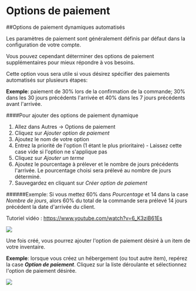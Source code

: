 # Options de paiement

##Options de paiement dynamiques automatisés 



Les paramètres de paiement sont généralement définis par défaut dans la configuration de votre compte.

Vous pouvez cependant déterminer des options de paiement supplémentaires pour mieux répondre à vos besoins.

Cette option vous sera utile si vous désirez spécifier des paiements automatisés sur plusieurs étapes:

**Exemple**: paiement de 30% lors de la confirmation de la commande; 30% dans les 30 jours précédents l'arrivée et 40% dans les 7 jours précédents avant l'arrivée.


####Pour ajouter des options de paiement dynamique
1. Allez dans Autres → Options de paiement
2. Cliquez sur *Ajouter option de paiement*
3. Ajoutez le nom de votre option
4. Entrez la priorité de l'option (1 étant le plus prioritaire) - Laissez cette case vide si l'option ne s'applique pas
5. Cliquez sur *Ajouter un terme*
6. Ajoutez le pourcentage à prélever et le nombre de jours précédents l'arrivée. Le pourcentage choisi sera prélevé au nombre de jours déterminé.
7. Sauvegardez en cliquant sur *Créer option de paiement*

######Exemple: Si vous mettez 60% dans *Pourcentage* et 14 dans la case *Nombre de jours*, alors 60% du total de la commande sera prélevé 14 jours précédent la date d'arrivée du client.


Tutoriel vidéo : https://www.youtube.com/watch?v=6_K3ziB61Es



![](https://api.monosnap.com/rpc/file/download?id=zXBnMFmVhV9RFj60CJqHFWBpN4yGgD)

Une fois créé, vous pourrez ajouter l'option de paiement désiré à un item de votre inventaire.


**Exemple**: lorsque vous créez un hébergement (ou tout autre item), repérez la case ***Option de paiement***. Cliquez sur la liste déroulante et sélectionnez l'option de paiement désirée.



![](https://api.monosnap.com/rpc/file/download?id=LGpZk3QyC3VwqOuAuZKwwUMKSB7sTm)